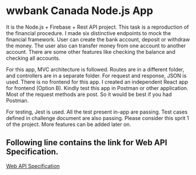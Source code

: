 # wwbank Canada Node.js App 

It is the Node.js + Firebase + Rest API project. This task is a reproduction of the financial procedure. I made six distinctive endpoints to mock the financial framework. User can create the bank account, deposit or withdraw the money. The user also can transfer money from one account to another account. There are some other features like checking the balance and checking all accounts.


For this app, MVC architecture is followed. Routes are in a different folder, and controllers are in a separate folder. For request and response, JSON is used.
There is no frontend for this app. I created an independent React app for frontend (Option B). Kindly test this app in Postman or other application. 
Most of the request methods are post. So it would be best if you had Postman.

For testing, Jest is used. All the test present in-app are passing. Test cases defined in challenge document are also passing. 
Please consider this sprit 1 of the project. More features can be added later on.

## Following line contains the link for Web API Specification.

<a href="https://github.com/jassalss/wwbankNodeSln/blob/master/Web%20API%20Specification.pdf">Web API Specification</a>
